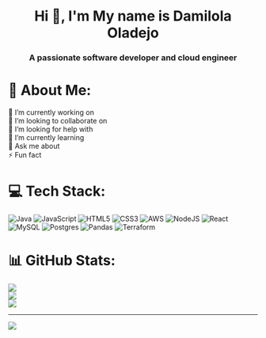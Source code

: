 <h1 align="center">Hi 👋, I'm My name is Damilola Oladejo</h1>
<h3 align="center">A passionate software developer and cloud engineer</h3>

# 💫 About Me:
🔭 I’m currently working on<br>👯 I’m looking to collaborate on<br>🤝 I’m looking for help with<br>🌱 I’m currently learning<br>💬 Ask me about<br>⚡ Fun fact


# 💻 Tech Stack:
![Java](https://img.shields.io/badge/java-%23ED8B00.svg?style=for-the-badge&logo=openjdk&logoColor=white) ![JavaScript](https://img.shields.io/badge/javascript-%23323330.svg?style=for-the-badge&logo=javascript&logoColor=%23F7DF1E) ![HTML5](https://img.shields.io/badge/html5-%23E34F26.svg?style=for-the-badge&logo=html5&logoColor=white) ![CSS3](https://img.shields.io/badge/css3-%231572B6.svg?style=for-the-badge&logo=css3&logoColor=white) ![AWS](https://img.shields.io/badge/AWS-%23FF9900.svg?style=for-the-badge&logo=amazon-aws&logoColor=white) ![NodeJS](https://img.shields.io/badge/node.js-6DA55F?style=for-the-badge&logo=node.js&logoColor=white) ![React](https://img.shields.io/badge/react-%2320232a.svg?style=for-the-badge&logo=react&logoColor=%2361DAFB) ![MySQL](https://img.shields.io/badge/mysql-4479A1.svg?style=for-the-badge&logo=mysql&logoColor=white) ![Postgres](https://img.shields.io/badge/postgres-%23316192.svg?style=for-the-badge&logo=postgresql&logoColor=white) ![Pandas](https://img.shields.io/badge/pandas-%23150458.svg?style=for-the-badge&logo=pandas&logoColor=white) ![Terraform](https://img.shields.io/badge/terraform-%235835CC.svg?style=for-the-badge&logo=terraform&logoColor=white)
# 📊 GitHub Stats:
![](https://github-readme-stats.vercel.app/api?username=dejodammy&theme=dark&hide_border=true&include_all_commits=false&count_private=false)<br/>
![](https://github-readme-streak-stats.herokuapp.com/?user=dejodammy&theme=dark&hide_border=true)<br/>
![](https://github-readme-stats.vercel.app/api/top-langs/?username=dejodammy&theme=dark&hide_border=true&include_all_commits=false&count_private=false&layout=compact)

---
[![](https://visitcount.itsvg.in/api?id=dejodammy&icon=0&color=0)](https://visitcount.itsvg.in)

<!-- Proudly created with GPRM ( https://gprm.itsvg.in ) -->
